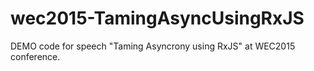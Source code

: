 # wec2015-TamingAsyncUsingRxJS
DEMO code for speech "Taming Asyncrony using RxJS" at WEC2015 conference.
